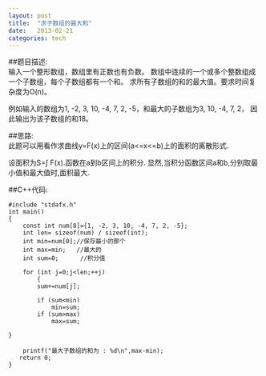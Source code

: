 ```yaml
---
layout: post
title:  "求子数组的最大和"
date:   2013-02-21  
categories: tech
---
```




##题目描述:  
输入一个整形数组，数组里有正数也有负数。
数组中连续的一个或多个整数组成一个子数组，每个子数组都有一个和。
求所有子数组的和的最大值。要求时间复杂度为O(n)。

例如输入的数组为1, -2, 3, 10, -4, 7, 2, -5，和最大的子数组为3, 10, -4, 7, 2，
因此输出为该子数组的和18。


##思路:  
此题可以用看作求曲线y=F(x)上的区间(a<=x<=b)上的面积的离散形式.

设面积为S=∫<ab> F(x).函数在a到b区间上的积分.
显然,当积分函数区间a和b,分别取最小值和最大值时,面积最大.  

##C++代码:    

	#include "stdafx.h"
	int main()
	{
	    const int num[8]={1, -2, 3, 10, -4, 7, 2, -5};
	    int len= sizeof(num) / sizeof(int);
	    int min=num[0];//保存最小的那个
	    int max=min;   //最大的
	    int sum=0;      //积分值
	    
	    for (int j=0;j<len;++j)
		    {
	        sum+=num[j];  
	        
			if (sum<min)
	            min=sum;
	        if (sum>max)
	            max=sum;
	            
	}
	
	    printf("最大子数组的和为 : %d\n",max-min);
	   return 0;
	}



